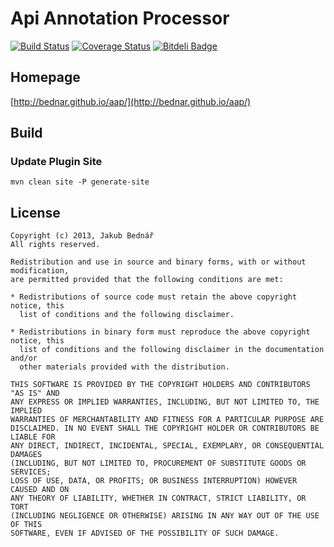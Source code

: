 Api Annotation Processor
===
[![Build Status](https://api.travis-ci.org/bednar/aap.png?branch=master)](https://travis-ci.org/bednar/aap) [![Coverage Status](https://coveralls.io/repos/bednar/aap/badge.png)](https://coveralls.io/r/bednar/aap) [![Bitdeli Badge](https://d2weczhvl823v0.cloudfront.net/bednar/aap/trend.png)](https://bitdeli.com/bednar "Bitdeli Dashboard")

## Homepage
[http://bednar.github.io/aap/](http://bednar.github.io/aap/)

## Build

### Update Plugin Site

    mvn clean site -P generate-site

## License

    Copyright (c) 2013, Jakub Bednář
    All rights reserved.

    Redistribution and use in source and binary forms, with or without modification,
    are permitted provided that the following conditions are met:

    * Redistributions of source code must retain the above copyright notice, this
      list of conditions and the following disclaimer.

    * Redistributions in binary form must reproduce the above copyright notice, this
      list of conditions and the following disclaimer in the documentation and/or
      other materials provided with the distribution.

    THIS SOFTWARE IS PROVIDED BY THE COPYRIGHT HOLDERS AND CONTRIBUTORS "AS IS" AND
    ANY EXPRESS OR IMPLIED WARRANTIES, INCLUDING, BUT NOT LIMITED TO, THE IMPLIED
    WARRANTIES OF MERCHANTABILITY AND FITNESS FOR A PARTICULAR PURPOSE ARE
    DISCLAIMED. IN NO EVENT SHALL THE COPYRIGHT HOLDER OR CONTRIBUTORS BE LIABLE FOR
    ANY DIRECT, INDIRECT, INCIDENTAL, SPECIAL, EXEMPLARY, OR CONSEQUENTIAL DAMAGES
    (INCLUDING, BUT NOT LIMITED TO, PROCUREMENT OF SUBSTITUTE GOODS OR SERVICES;
    LOSS OF USE, DATA, OR PROFITS; OR BUSINESS INTERRUPTION) HOWEVER CAUSED AND ON
    ANY THEORY OF LIABILITY, WHETHER IN CONTRACT, STRICT LIABILITY, OR TORT
    (INCLUDING NEGLIGENCE OR OTHERWISE) ARISING IN ANY WAY OUT OF THE USE OF THIS
    SOFTWARE, EVEN IF ADVISED OF THE POSSIBILITY OF SUCH DAMAGE.
